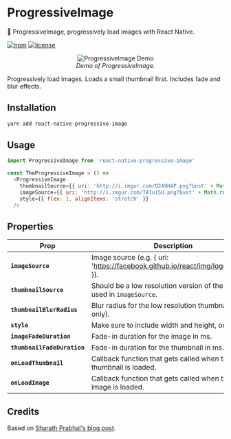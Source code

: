# ProgressiveImage

🌁 ProgressiveImage, progressively load images with React Native.

[![npm](https://img.shields.io/npm/v/react-native-progressive-image.svg?style=flat-square)](https://www.npmjs.com/package/react-native-progressive-image)
[![license](https://img.shields.io/github/license/DylanVann/react-native-progressive-image.svg?style=flat-square)](https://github.com/DylanVann/react-native-progressive-image/blob/master/LICENSE)

<p align="center" >
  <img src="http://i.imgur.com/Ww5qqKz.gif" title="ProgressiveImage Demo">
  <br>
  <em>Demo of ProgressiveImage.</em>
</p>

Progressively load images. Loads a small thumbnail first. Includes fade and blur effects.

## Installation

```bash
yarn add react-native-progressive-image
```

## Usage

```javascript
import ProgressiveImage from 'react-native-progressive-image'

const TheProgressiveImage = () =>
  <ProgressiveImage
    thumbnailSource={{ uri: 'http://i.imgur.com/O249H4P.png?bust' + Math.random() }}
    imageSource={{ uri: 'http://i.imgur.com/741u15U.png?bust' + Math.random() }}
    style={{ flex: 1, alignItems: 'stretch' }}
  />
```

## Properties

| Prop | Description | Default |
|---|---|---|
| **`imageSource`** | Image source (e.g. { uri: 'https://facebook.github.io/react/img/logo_og.png' }). | None |
| **`thumbnailSource`** | Should be a low resolution version of the image used in `imageSource`. | None |
| **`thumbnailBlurRadius`** | Blur radius for the low resolution thumbnail (iOS only). | `5` |
| **`style`** | Make sure to include width and height, or use flex. | None |
| **`imageFadeDuration`** | Fade-in duration for the image in ms. | `250` |
| **`thumbnailFadeDuration`** | Fade-in duration for the thumbnail in ms. | `250` |
| **`onLoadThumbnail`** | Callback function that gets called when the thumbnail is loaded. | `noop` |
| **`onLoadImage`** | Callback function that gets called when the main image is loaded. | `noop` |

## Credits

Based on [Sharath Prabhal's blog post](https://medium.com/the-react-native-log/progressive-image-loading-in-react-native-ecc88e724343#.e5pm41efa).
